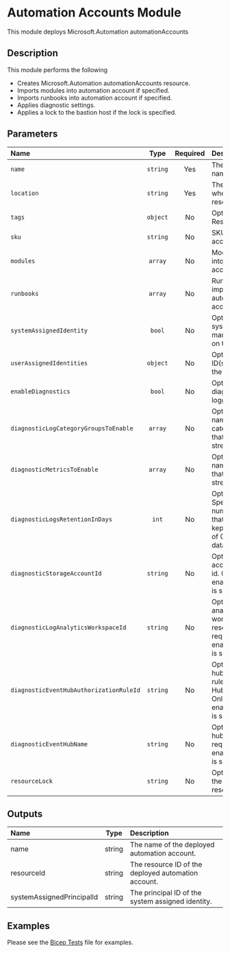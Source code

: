 # Automation Accounts Module

This module deploys Microsoft.Automation automationAccounts

## Description

This module performs the following

- Creates Microsoft.Automation automationAccounts resource.
- Imports modules into automation account if specified.
- Imports runbooks into automation account if specified.
- Applies diagnostic settings.
- Applies a lock to the bastion host if the lock is specified.

## Parameters

| Name                                    | Type     | Required | Description                                                                                                             |
| :-------------------------------------- | :------: | :------: | :---------------------------------------------------------------------------------------------------------------------- |
| `name`                                  | `string` | Yes      | The resource name.                                                                                                      |
| `location`                              | `string` | Yes      | The geo-location where the resource lives.                                                                              |
| `tags`                                  | `object` | No       | Optional. Resource tags.                                                                                                |
| `sku`                                   | `string` | No       | SKU name of the account.                                                                                                |
| `modules`                               | `array`  | No       | Modules to import into automation account.                                                                              |
| `runbooks`                              | `array`  | No       | Runbooks to import into automation account.                                                                             |
| `systemAssignedIdentity`                | `bool`   | No       | Optional. Enables system assigned managed identity on the resource.                                                     |
| `userAssignedIdentities`                | `object` | No       | Optional. The ID(s) to assign to the resource.                                                                          |
| `enableDiagnostics`                     | `bool`   | No       | Optional. Enable diagnostic logging.                                                                                    |
| `diagnosticLogCategoryGroupsToEnable`   | `array`  | No       | Optional. The name of log category groups that will be streamed.                                                        |
| `diagnosticMetricsToEnable`             | `array`  | No       | Optional. The name of metrics that will be streamed.                                                                    |
| `diagnosticLogsRetentionInDays`         | `int`    | No       | Optional. Specifies the number of days that logs will be kept for; a value of 0 will retain data indefinitely.          |
| `diagnosticStorageAccountId`            | `string` | No       | Optional. Storage account resource id. Only required if enableDiagnostics is set to true.                               |
| `diagnosticLogAnalyticsWorkspaceId`     | `string` | No       | Optional. Log analytics workspace resource id. Only required if enableDiagnostics is set to true.                       |
| `diagnosticEventHubAuthorizationRuleId` | `string` | No       | Optional. Event hub authorization rule for the Event Hubs namespace. Only required if enableDiagnostics is set to true. |
| `diagnosticEventHubName`                | `string` | No       | Optional. Event hub name. Only required if enableDiagnostics is set to true.                                            |
| `resourceLock`                          | `string` | No       | Optional. Specify the type of resource lock.                                                                            |

## Outputs

| Name                      | Type   | Description                                         |
| :------------------------ | :----: | :-------------------------------------------------- |
| name                      | string | The name of the deployed automation account.        |
| resourceId                | string | The resource ID of the deployed automation account. |
| systemAssignedPrincipalId | string | The principal ID of the system assigned identity.   |

## Examples

Please see the [Bicep Tests](test/main.test.bicep) file for examples.